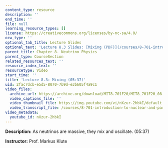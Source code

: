 ```yaml
---
content_type: resource
description: ''
end_time: ''
file: null
learning_resource_types: []
license: https://creativecommons.org/licenses/by-nc-sa/4.0/
ocw_type: ''
optional_tab_title: Lecture Slides
optional_text: 'Lecture 8.3 Slides: [Mixing (PDF)](/courses/8-701-introduction-to-nuclear-and-particle-physics-fall-2020/resources/mit8_701f20_lec8-3)'
parent_title: Chapter 8. Neutrino Physics
parent_type: CourseSection
related_resources_text: ''
resource_index_text: ''
resourcetype: Video
start_time: ''
title: 'Lecture 8.3: Mixing (05:37)'
uid: 2fac7dcb-e5d5-8070-7b9d-e3b605f4a9c1
video_files:
  archive_url: https://archive.org/download/MIT8.701F20/MIT8_701F20_08-03_mixing_300k.mp4
  video_captions_file: ''
  video_thumbnail_file: https://img.youtube.com/vi/nXzur-2hbkI/default.jpg
  video_transcript_file: /courses/8-701-introduction-to-nuclear-and-particle-physics-fall-2020/b6e8a33bc8b31c1f773eece35d232f02_nXzur-2hbkI.pdf
video_metadata:
  youtube_id: nXzur-2hbkI
---
```


**Description:** As neutrinos are massive, they mix and oscillate. (05:37)

**Instructor:** Prof. Markus Klute

